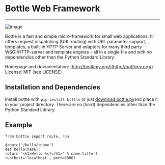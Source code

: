 Bottle Web Framework
====================
---

![image](http://bottlepy.org/docs/dev/_static/logo_nav.png)


Bottle is a fast and simple micro-framework for small web applications. It
offers request dispatching (URL routing) with URL parameter support, templates,
a built-in HTTP Server and adapters for many third party WSGI/HTTP-server and
template engines - all in a single file and with no dependencies other than the
Python Standard Library.

Homepage and documentation: [http://bottlepy.org/](http://bottlepy.org/)
License: MIT (see LICENSE)

Installation and Dependencies
-----------------------------

Install bottle with ``pip install bottle`` or just [download bottle.py](http://pypi.python.org/pypi/bottle)and place it in your project directory. There are no (hard) dependencies other than the Python Standard Library.


Example
-------

    from bottle import route, run

    @route('/hello/:name')
    def hello(name):
    return '<h1>Hello %s!</h1>' % name.title()
    run(host='localhost', port=8080)
